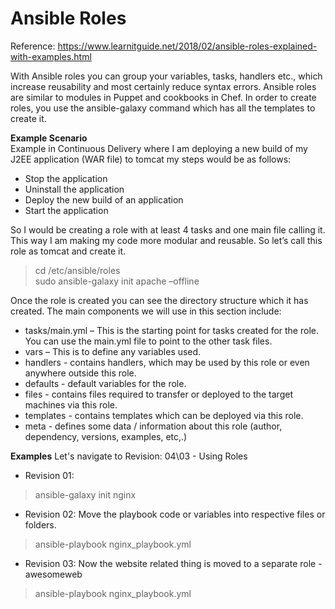 # Ansible Roles
Reference: https://www.learnitguide.net/2018/02/ansible-roles-explained-with-examples.html  

With Ansible roles you can group your variables, tasks, handlers etc., which increase reusability and most certainly reduce syntax errors. Ansible roles are similar to modules in Puppet and cookbooks in Chef.
In order to create roles, you use the ansible-galaxy command which has all the templates to create it.  

**Example Scenario**  
Example in Continuous Delivery where I am deploying a new build of my J2EE application (WAR file) to tomcat my steps would be as follows:
- Stop the application
- Uninstall the application
- Deploy the new build of an application
- Start the application

So I would be creating a role with at least 4 tasks and one main file calling it. This way I am making my code more modular and reusable. So let’s call this role as tomcat and create it.

> cd /etc/ansible/roles  
> sudo ansible-galaxy init apache –offline

Once the role is created you can see the directory structure which it has created.
The main components we will use in this section include:
- tasks/main.yml – This is the starting point for tasks created for the role. You can use the main.yml file to point to the other task files.
- vars – This is to define any variables used.
- handlers - contains handlers, which may be used by this role or even anywhere outside this role.
- defaults - default variables for the role.
- files - contains files required to transfer or deployed to the target machines via this role.
- templates - contains templates which can be deployed via this role.
- meta - defines some data / information about this role (author, dependency, versions, examples, etc,.)

**Examples**
Let's navigate to Revision: 04\03 - Using Roles
- Revision 01:
> ansible-galaxy init nginx

- Revision 02: Move the playbook code or variables into respective files or folders. 
> ansible-playbook nginx_playbook.yml

- Revision 03: Now the website related thing is moved to a separate role - awesomeweb
> ansible-playbook nginx_playbook.yml
